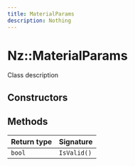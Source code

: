 ```yaml
---
title: MaterialParams
description: Nothing
---
```


# Nz::MaterialParams

Class description

## Constructors


## Methods

| Return type | Signature |
| ----------- | --------- |
| `bool` | `IsValid()` |
